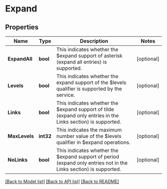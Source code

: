 # Expand

## Properties
Name | Type | Description | Notes
------------ | ------------- | ------------- | -------------
**ExpandAll** | **bool** | This indicates whether the $expand support of asterisk (expand all entries) is supported. | [optional] 
**Levels** | **bool** | This indicates whether the expand support of the $levels qualifier is supported by the service. | [optional] 
**Links** | **bool** | This indicates whether the $expand support of tilde (expand only entries in the Links section) is supported. | [optional] 
**MaxLevels** | **int32** | This indicates the maximum number value of the $levels qualifier in $expand operations. | [optional] 
**NoLinks** | **bool** | This indicates whether the $expand support of period (expand only entries not in the Links section) is supported. | [optional] 

[[Back to Model list]](../README.md#documentation-for-models) [[Back to API list]](../README.md#documentation-for-api-endpoints) [[Back to README]](../README.md)


